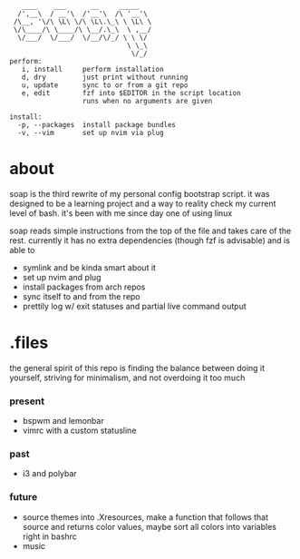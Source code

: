 ```
   ____    ___      __     _____
  /',__\  / __'\  /'__'\  /\ '__'\
 /\__, '\/\ \L\ \/\ \L\.\_\ \ \L\ \
 \/\____/\ \____/\ \__/.\_\  \ ,__/
  \/___/  \/___/  \/__/\/_/ \ \ \/
                             \ \_\
                              \/_/
perform:
   i, install     perform installation
   d, dry         just print without running
   u, update      sync to or from a git repo
   e, edit        fzf into $EDITOR in the script location
                  runs when no arguments are given

install:
  -p, --packages  install package bundles
  -v, --vim       set up nvim via plug
```

# about
soap is the third rewrite of my personal config bootstrap script. it was designed to be a learning project and a way to reality check my current level of bash. it's been with me since day one of using linux

soap reads simple instructions from the top of the file and takes care of the rest. currently it has no extra dependencies (though fzf is advisable) and is able to

- symlink and be kinda smart about it
- set up nvim and plug
- install packages from arch repos
- sync itself to and from the repo
- prettily log w/ exit statuses and partial live command output

# .files
the general spirit of this repo is finding the balance between doing it yourself, striving for minimalism, and not overdoing it too much

### present
- bspwm and lemonbar
- vimrc with a custom statusline

### past
- i3 and polybar

### future
- source themes into .Xresources, make a function that follows that source and returns color values, maybe sort all colors into variables right in bashrc
- music
